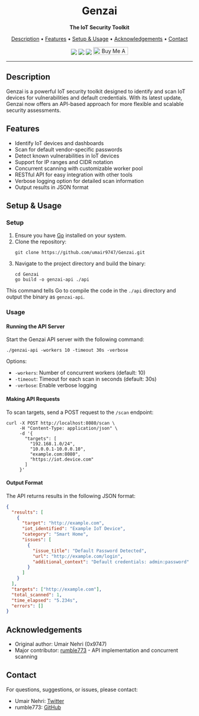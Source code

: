 <h1 align="center">Genzai</h1>
<p align="center"><b>The IoT Security Toolkit</b></p>
<p align="center">
<a href="#description">Description</a> • <a href="#features">Features</a> • <a href="#setup-usage">Setup & Usage</a> • <a href="#acknowledgements">Acknowledgements</a> • <a href="#contact">Contact</a><br>
</p>

<p align="center">
  <img src="https://img.shields.io/badge/Version-2.0-green">
  <img src="https://img.shields.io/badge/Black%20Hat%20Arsenal-%20Asia%202024-blue">
  <img src="https://img.shields.io/badge/GISEC Armory-%20Dubai%202024-blue">
  <a href="https://www.buymeacoffee.com/umair9747" target="_blank"><img src="https://www.buymeacoffee.com/assets/img/custom_images/orange_img.png" alt="Buy Me A Coffee" style="height: 21px !important;width: 94px !important;" ></a>
</p>

<hr>

## Description

Genzai is a powerful IoT security toolkit designed to identify and scan IoT devices for vulnerabilities and default credentials. With its latest update, Genzai now offers an API-based approach for more flexible and scalable security assessments.

## Features

- Identify IoT devices and dashboards
- Scan for default vendor-specific passwords
- Detect known vulnerabilities in IoT devices
- Support for IP ranges and CIDR notation
- Concurrent scanning with customizable worker pool
- RESTful API for easy integration with other tools
- Verbose logging option for detailed scan information
- Output results in JSON format

## Setup & Usage

### Setup

1. Ensure you have [Go](https://go.dev/dl/) installed on your system.
2. Clone the repository:
   ```
   git clone https://github.com/umair9747/Genzai.git
   ```
3. Navigate to the project directory and build the binary:
   ```
   cd Genzai
   go build -o genzai-api ./api
   ```

This command tells Go to compile the code in the `./api` directory and output the binary as `genzai-api`.


### Usage

#### Running the API Server

Start the Genzai API server with the following command:

```
./genzai-api -workers 10 -timeout 30s -verbose
```

Options:
- `-workers`: Number of concurrent workers (default: 10)
- `-timeout`: Timeout for each scan in seconds (default: 30s)
- `-verbose`: Enable verbose logging

#### Making API Requests

To scan targets, send a POST request to the `/scan` endpoint:

```
curl -X POST http://localhost:8080/scan \
     -H "Content-Type: application/json" \
     -d '{
       "targets": [
         "192.168.1.0/24",
         "10.0.0.1-10.0.0.10",
         "example.com:8080",
         "https://iot.device.com"
       ]
     }'
```

#### Output Format

The API returns results in the following JSON format:

```json
{
  "results": [
    {
      "target": "http://example.com",
      "iot_identified": "Example IoT Device",
      "category": "Smart Home",
      "issues": [
        {
          "issue_title": "Default Password Detected",
          "url": "http://example.com/login",
          "additional_context": "Default credentials: admin:password"
        }
      ]
    }
  ],
  "targets": ["http://example.com"],
  "total_scanned": 1,
  "time_elapsed": "5.234s",
  "errors": []
}
```

## Acknowledgements

- Original author: Umair Nehri (0x9747)
- Major contributor: [rumble773](https://github.com/rumble773) - API implementation and concurrent scanning

## Contact

For questions, suggestions, or issues, please contact:
- Umair Nehri: [Twitter](https://twitter.com/0x9747)
- rumble773: [GitHub](https://github.com/rumble773)